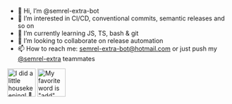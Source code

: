 - 👋 Hi, I’m @semrel-extra-bot
- 👀 I’m interested in CI/CD, conventional commits, semantic releases and so on
- 🌱 I’m currently learning JS, TS, bash & git
- 💞️ I’m looking to collaborate on release automation
- 📫 How to reach me: semrel-extra-bot@hotmail.com or just push my [@semrel-extra](https://github.com/semrel-extra) teammates

<!---
semrel-extra-bot/semrel-extra-bot is a ✨ special ✨ repository because its `README.md` (this file) appears on your GitHub profile.
You can click the Preview link to take a look at your changes.
--->

<!-- my-badges start -->
<a href="my-badges/chore-commit.md"><img src="https://my-badges.github.io/my-badges/chore-commit.png" alt="I did a little housekeeping! 🧹" title="I did a little housekeeping! 🧹" width="64"></a>
<a href="my-badges/favorite-word.md"><img src="https://my-badges.github.io/my-badges/favorite-word.png" alt="My favorite word is &quot;add&quot;." title="My favorite word is &quot;add&quot;." width="64"></a>
<!-- my-badges end -->
